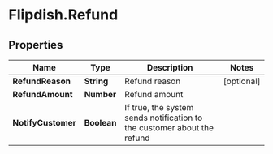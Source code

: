 # Flipdish.Refund

## Properties

Name | Type | Description | Notes
------------ | ------------- | ------------- | -------------
**RefundReason** | **String** | Refund reason | [optional] 
**RefundAmount** | **Number** | Refund amount | 
**NotifyCustomer** | **Boolean** | If true, the system sends notification to the customer about the refund | 


